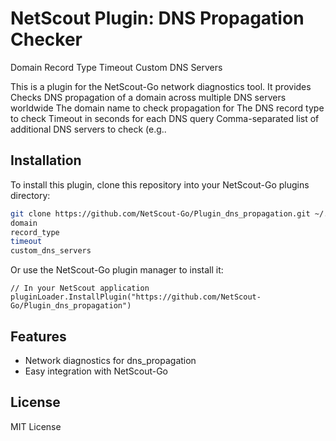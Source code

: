 # NetScout Plugin: DNS Propagation Checker
Domain
Record Type
Timeout
Custom DNS Servers

This is a plugin for the NetScout-Go network diagnostics tool. It provides Checks DNS propagation of a domain across multiple DNS servers worldwide
The domain name to check propagation for
The DNS record type to check
Timeout in seconds for each DNS query
Comma-separated list of additional DNS servers to check (e.g..

## Installation

To install this plugin, clone this repository into your NetScout-Go plugins directory:

```bash
git clone https://github.com/NetScout-Go/Plugin_dns_propagation.git ~/.netscout/plugins/dns_propagation
domain
record_type
timeout
custom_dns_servers
```

Or use the NetScout-Go plugin manager to install it:

```
// In your NetScout application
pluginLoader.InstallPlugin("https://github.com/NetScout-Go/Plugin_dns_propagation")
```

## Features

- Network diagnostics for dns_propagation
- Easy integration with NetScout-Go

## License

MIT License
